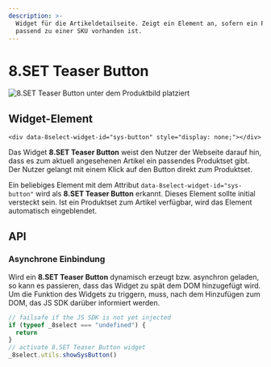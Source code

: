 ```yaml
---
description: >-
  Widget für die Artikeldetailseite. Zeigt ein Element an, sofern ein Produktset
  passend zu einer SKU vorhanden ist.
---
```


# 8.SET Teaser Button

![8.SET Teaser Button unter dem Produktbild platziert](https://gblobscdn.gitbook.com/assets%2F-LHKqRZhVzu1H_Op1cBA%2F-MB3TOnNIeLn4olCr116%2F-MB3W74RJF0relk3TvuN%2F8.SET%20Teaser%20Button%20example.png?alt=media&token=b00f3153-e9d1-495f-91a5-f8dd0d1a8b46)

## Widget-Element <a id="widget-element"></a>

```markup
<div data-8select-widget-id="sys-button" style="display: none;"></div>
```

Das Widget **8.SET Teaser Button** weist den Nutzer der Webseite darauf hin, dass es zum aktuell angesehenen Artikel ein passendes Produktset gibt. Der Nutzer gelangt mit einem Klick auf den Button direkt zum Produktset.

Ein beliebiges Element mit dem Attribut `data-8select-widget-id="sys-button"` wird als **8.SET Teaser Button** erkannt. Dieses Element sollte initial versteckt sein. Ist ein Produktset zum Artikel verfügbar, wird das Element automatisch eingeblendet.

## **API** <a id="api"></a>

### **Asynchrone Einbindung** <a id="asynchrone-einbindung"></a>

Wird ein **8.SET Teaser Button** dynamisch erzeugt bzw. asynchron geladen, so kann es passieren, dass das Widget zu spät dem DOM hinzugefügt wird. Um die Funktion des Widgets zu triggern, muss, nach dem Hinzufügen zum DOM, das JS SDK darüber informiert werden.

```javascript
// failsafe if the JS SDK is not yet injected
if (typeof _8select === "undefined") {
  return
}
// activate 8.SET Teaser Button widget
_8select.utils.showSysButton()
```

